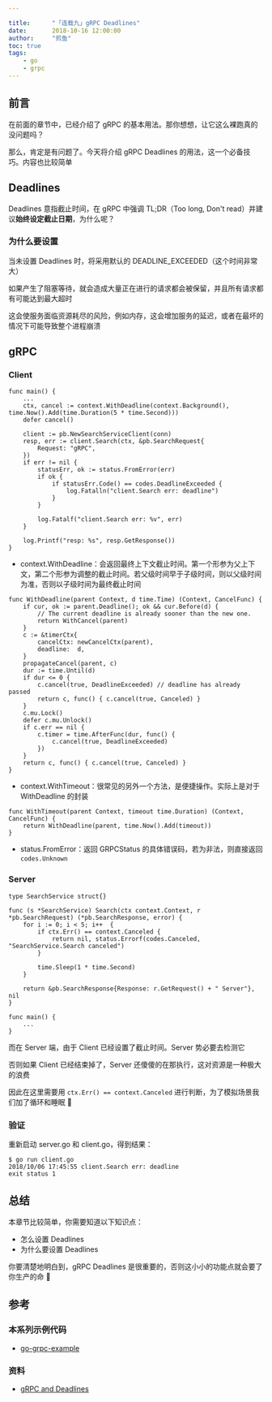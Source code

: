 ```yaml
---

title:      "「连载九」gRPC Deadlines"
date:       2018-10-16 12:00:00
author:     "煎鱼"
toc: true
tags:
    - go
    - grpc
---
```


## 前言

在前面的章节中，已经介绍了 gRPC 的基本用法。那你想想，让它这么裸跑真的没问题吗？

那么，肯定是有问题了。今天将介绍 gRPC Deadlines 的用法，这一个必备技巧。内容也比较简单

## Deadlines

Deadlines 意指截止时间，在 gRPC 中强调 TL;DR（Too long, Don't read）并建议**始终设定截止日期**，为什么呢？

### 为什么要设置

当未设置 Deadlines 时，将采用默认的 DEADLINE_EXCEEDED（这个时间非常大）

如果产生了阻塞等待，就会造成大量正在进行的请求都会被保留，并且所有请求都有可能达到最大超时

这会使服务面临资源耗尽的风险，例如内存，这会增加服务的延迟，或者在最坏的情况下可能导致整个进程崩溃

## gRPC

### Client

```
func main() {
    ...
	ctx, cancel := context.WithDeadline(context.Background(), time.Now().Add(time.Duration(5 * time.Second)))
	defer cancel()

	client := pb.NewSearchServiceClient(conn)
	resp, err := client.Search(ctx, &pb.SearchRequest{
		Request: "gRPC",
	})
	if err != nil {
		statusErr, ok := status.FromError(err)
		if ok {
			if statusErr.Code() == codes.DeadlineExceeded {
				log.Fatalln("client.Search err: deadline")
			}
		}

		log.Fatalf("client.Search err: %v", err)
	}

	log.Printf("resp: %s", resp.GetResponse())
}
```

- context.WithDeadline：会返回最终上下文截止时间。第一个形参为父上下文，第二个形参为调整的截止时间。若父级时间早于子级时间，则以父级时间为准，否则以子级时间为最终截止时间

```
func WithDeadline(parent Context, d time.Time) (Context, CancelFunc) {
	if cur, ok := parent.Deadline(); ok && cur.Before(d) {
		// The current deadline is already sooner than the new one.
		return WithCancel(parent)
	}
	c := &timerCtx{
		cancelCtx: newCancelCtx(parent),
		deadline:  d,
	}
	propagateCancel(parent, c)
	dur := time.Until(d)
	if dur <= 0 {
		c.cancel(true, DeadlineExceeded) // deadline has already passed
		return c, func() { c.cancel(true, Canceled) }
	}
	c.mu.Lock()
	defer c.mu.Unlock()
	if c.err == nil {
		c.timer = time.AfterFunc(dur, func() {
			c.cancel(true, DeadlineExceeded)
		})
	}
	return c, func() { c.cancel(true, Canceled) }
}
```

- context.WithTimeout：很常见的另外一个方法，是便捷操作。实际上是对于 WithDeadline 的封装

```
func WithTimeout(parent Context, timeout time.Duration) (Context, CancelFunc) {
	return WithDeadline(parent, time.Now().Add(timeout))
}
```

- status.FromError：返回 GRPCStatus 的具体错误码，若为非法，则直接返回 `codes.Unknown`

### Server

```
type SearchService struct{}

func (s *SearchService) Search(ctx context.Context, r *pb.SearchRequest) (*pb.SearchResponse, error) {
	for i := 0; i < 5; i++  {
		if ctx.Err() == context.Canceled {
			return nil, status.Errorf(codes.Canceled, "SearchService.Search canceled")
		}

		time.Sleep(1 * time.Second)
	}

	return &pb.SearchResponse{Response: r.GetRequest() + " Server"}, nil
}

func main() {
	...
}
```

而在 Server 端，由于 Client 已经设置了截止时间。Server 势必要去检测它

否则如果 Client 已经结束掉了，Server 还傻傻的在那执行，这对资源是一种极大的浪费

因此在这里需要用 `ctx.Err() == context.Canceled` 进行判断，为了模拟场景我们加了循环和睡眠 🤔

### 验证

重新启动 server.go 和 client.go，得到结果：

```
$ go run client.go
2018/10/06 17:45:55 client.Search err: deadline
exit status 1
```

## 总结

本章节比较简单，你需要知道以下知识点：

- 怎么设置 Deadlines
- 为什么要设置 Deadlines

你要清楚地明白到，gRPC Deadlines 是很重要的，否则这小小的功能点就会要了你生产的命 🤫

## 参考

### 本系列示例代码

- [go-grpc-example](https://github.com/EDDYCJY/go-grpc-example)

### 资料

- [gRPC and Deadlines](https://grpc.io/blog/deadlines)
